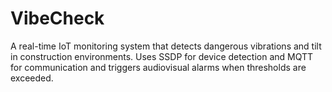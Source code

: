 # VibeCheck
A real-time IoT monitoring system that detects dangerous vibrations and tilt in construction environments. Uses SSDP for device detection and MQTT for communication and triggers audiovisual alarms when thresholds are exceeded.

